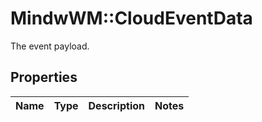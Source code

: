 # MindwWM::CloudEventData

The event payload.

## Properties
Name | Type | Description | Notes
------------ | ------------- | ------------- | -------------


